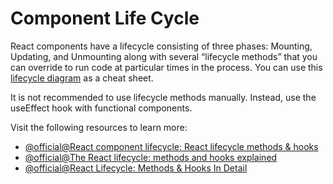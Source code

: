 # Component Life Cycle

React components have a lifecycle consisting of three phases: Mounting, Updating, and Unmounting along with several “lifecycle methods” that you can override to run code at particular times in the process. You can use this [lifecycle diagram](https://projects.wojtekmaj.pl/react-lifecycle-methods-diagram/) as a cheat sheet.

It is not recommended to use lifecycle methods manually. Instead, use the useEffect hook with functional components.

Visit the following resources to learn more:

- [@official@React component lifecycle: React lifecycle methods & hooks](https://tsh.io/blog/react-component-lifecycle-methods-vs-hooks/)
- [@official@The React lifecycle: methods and hooks explained](https://retool.com/blog/the-react-lifecycle-methods-and-hooks-explained#react-hooks-and-the-component-lifecycle)
- [@official@React Lifecycle: Methods & Hooks In Detail](https://www.bairesdev.com/blog/react-lifecycle-methods-hooks/)
